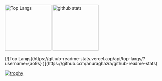 <p align="left"> 
  <img alt="Top Langs" height="150px" src="https://github-readme-stats.vercel.app/api/top-langs/?username={ao9s}&layout=compact&count_private=true&show_icons=true&theme=onedark" />
  <img alt="github stats" height="150px" src="https://github-readme-stats.vercel.app/api?username={ao9s}&count_private=true&show_icons=true&show_icons=true&theme=onedark" />
</p>
[![Top Langs](https://github-readme-stats.vercel.app/api/top-langs/?username={ao9s}
)](https://github.com/anuraghazra/github-readme-stats)

[![trophy](https://github-profile-trophy.vercel.app/?username={ao9s}&theme=onedark&column=7)](https://github.com/ryo-ma/github-profile-trophy)
